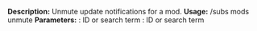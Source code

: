 **Description:** Unmute update notifications for a mod.
**Usage:** /subs mods unmute <game> <mod>
**Parameters:**
<game>: ID or search term
<mod>: ID or search term
